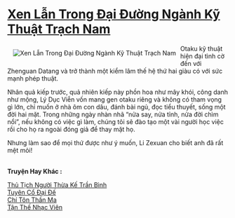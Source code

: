 <a href="https://truyenwiki.net/xen-lan-trong-dai-duong-nganh-ky-thuat-trach-nam.35761/" title="Xen Lẫn Trong Đại Đường Ngành Kỹ Thuật Trạch Nam"><h1>Xen Lẫn Trong Đại Đường Ngành Kỹ Thuật Trạch Nam</h1></a><div style="display:table"><img align="right" style="float: left; padding: 10px;" src="https://truyenwiki.net/a/img/str/src/35761.jpg" alt="Xen Lẫn Trong Đại Đường Ngành Kỹ Thuật Trạch Nam">Otaku kỹ thuật hiện đại tình cờ đến với Zhenguan Datang và trở thành một kiểm lâm thế hệ thứ hai giàu có với sức mạnh phép thuật.<p></p> Nhân quả kiếp trước, quả nhiên kiếp này phồn hoa như mây khói, công danh như mộng, Lý Dục Viễn vốn mang gen otaku riêng và không có tham vọng gì lớn, chỉ muốn ở nhà ôm con dâu, đánh bài ngủ, đọc tiểu thuyết, sống một đời hai mặt. Trong những ngày nhàn nhã “nửa say, nửa tỉnh, nửa đời chìm nổi”, nếu không có việc gì làm, chúng tôi sẽ đào tạo một vài người học việc rồi cho họ ra ngoài đóng giả để thay mặt họ.<p></p> Nhưng làm sao để mọi thứ được như ý muốn, Li Zexuan cho biết anh đã rất mệt mỏi!</div><p><br><b>Truyện Hay Khác :</b></p><a href="https://truyenwiki.net/thu-tich-nguoi-thua-ke-tran-binh.36144/" alt="Thủ Tịch Người Thừa Kế Trần Bình">Thủ Tịch Người Thừa Kế Trần Bình</a><br/><a href="https://github.com/nownovels/topcv/tree/master/truyenhay/35834" alt="Tuyên Cổ Đại Đế">Tuyên Cổ Đại Đế</a><br/><a href="https://github.com/nownovels/topcv/tree/master/truyenhay/35666" alt="Chí Tôn Thần Ma">Chí Tôn Thần Ma</a><br/><a href="https://github.com/nownovels/topcv/tree/master/truyenhay/36658" alt="Tận Thế Nhạc Viên">Tận Thế Nhạc Viên</a><br/>